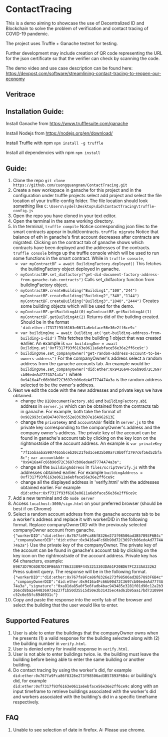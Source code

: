 # ContactTracing

This is a demo aiming to showcase the use of Decentralized ID and Blockchain to solve the problem of verification and contact tracing of COVID-19 pandemic.

The project uses Truffle + Ganache testnet for testing.

Further development may include creation of QR code representing the URL for the json certificate so that the verifier can check by scanning the code.

The demo video and use case description can be found here: https://devpost.com/software/streamlining-contact-tracing-to-reopen-our-economy

## Veritrace

## Installation Guide:
Install Ganache from https://www.trufflesuite.com/ganache

Install Nodejs from https://nodejs.org/en/download/

Install Truffle with npm
`npm install -g truffle`

Install all dependencies with npm
`npm install`

## Guide: 
1. Clone the repo 
`git clone https://github.com/cuongquangnam/ContactTracing.git`
2. Create a new workspace in ganache for this project and in the configuration under truffle projects select add project and select the file location of your truffle-config folder. The file location should look something like
`C:\Users\sydel\Desktop\did\ContactTracing\truffle-config.js`
3. Open the repo you have cloned in your text editor.
4. Open the terminal in the same working directory.
5. In the terminal,
`truffle compile` 
Notice corresponding json files to the smart contracts appear in build/contracts.
`truffle migrate`
Notice that balance of eth in ganache's first account decreases after contracts are migrated. Clicking on the contract tab of ganache shows which contracts have been deployed and the addresses of the contracts.
`truffle console` brings up the truffle console which will be used to run some functions in the smart contract.
While in `truffle console`,
   - `var myContractBF = await BuildingFactory.deployed()`
This fetches the buildingFactory object deployed in ganache.
   - `myContractBF.set_didfactory("get-did-document-factory-address-from-ganache-tab-contracts")`
Calls set_didfactory function from buildingFactory object.
   - `myContractBF.createBuilding("Building1","100","244")`
`myContractBF.createBuilding("Building2","340","1144")
` 
`myContractBF.createBuilding("Building3","1040","2444")`
   Creates some building objects which will be used for the demo.
   - `myContractBF.getBuildingAt(0)`
`myContractBF.getBuildingAt(1)`
`myContractBF.getBuildingAt(2)`
Returns did of the building created. Should be in the format `'did:ether:f7317f93f6163e0611a6ebface56e36e2ff6ce9c'`
   - `var buildingOne = await Building.at('get-building-address-from-building-1-did')`
This fetches the building 1 object that was created earlier. An example is 
`var buildingOne = await Building.at('0xf7317f93f6163e0611a6ebface56e36e2ff6ce9c')`
   - `buildingOne.set_companyOwner("get-random-address-account-to-be-owners-address")`
For the companyOwner's address select a random address from the ganache accounts tab. An example would be `buildingOne.set_companyOwner("did:ether:0x9416a4Fc66b90d72C3697cb06edeAd7774A74a3a")` where `0x9416a4Fc66b90d72C3697cb06edeAd7774A74a3a` is the random address selected to be the owner's address.
6. Next we edit the code with the new addresses and private keys we have obtained.
   - change the `DIDDocumentFactory.abi` and `buildingFactory.abi` address in `server.js` which can be obtained from the contracts tab in ganache. For example, both take the format of `0x982993cCa0B474070c652e8363bD7e16A962613E`
   - change the `privateKey` and `accountAddr` fields in `server.js` to the private key corresponding to the companyOwner's address and the company owner's address. The private key of the account can be found in ganache's account tab by clicking on the key icon on the rightmostside of the account address. An example is `var privateKey = "7f155baaba59074655bceb20c21f6d1ce835b00a7c0b0ff3797c6f56d52bfa8c";` 
`var accountAddr = "0x9416a4Fc66b90d72C3697cb06edeAd7774A74a3a";`
    - change all the `buildingAddress` in `files/scriptVerify.js` with the addresses obtained earlier. For example `buildingAddress = 0xf7317f93f6163e0611a6ebface56e36e2ff6ce9c`
    - change all the displayed address in 'verify.html' with the addresses obtained earlier. For example `did:ether:0xf7317f93f6163e0611a6ebface56e36e2ff6ce9c`
7. Add a new terminal and do `node server`
8. Access `localhost:3000/sign.html` on your preferred browser (should be best if on Chrome)
9. Select a random account address from the ganache accounts tab to be a worker's address and replace it with workerDID in the following format. Replace companyOwnerDID with the previously selected companyOwner account from ganache. 
`{"workerDID":"did:ether:0x767fa9Fca86f8326e273f98506ad3B57893F6B4c","companyOwnerDID":"did:ether:0x9416a4Fc66b90d72C3697cb06edeAd7774A74a3a"}`
Use the private key of the companyOwner. The private key of the account can be found in ganache's account tab by clicking on the key icon on the rightmostside of the account address. Private key has 64 characters, example:
`E9873D79C6D87DC0FB6A5778633389F4453213303DA61F20BD67FC233AA33262`
Press submit query. 
The response will be in the following format.
`{"workerDID":"did:ether:0x767fa9Fca86f8326e273f98506ad3B57893F6B4c","companyOwnerDID":"did:ether:0x9416a4Fc66b90d72C3697cb06edeAd7774A74a3a","signature":"0xa81da85a0f5e6fadb4bac943485e3281f01d90c12a2b3266cd8ba2e44836973e237f1b50d35515d50e3b31435ec4ad61b95aa17bd7310994c52c6e55fc8946931c"}`
10. Copy and paste the response into the verify tab of the browser and select the building that the user would like to enter.

## Supported Features
1. User is able to enter the buildings that the companyOwner owns when he presents (1) a valid response for the building selected along with (2) the building number in `verify.html`.
2. User is denied entry for invalid response in `verify.html`.
3. User is not able to enter buildings twice. ie. the building must leave the building before being able to enter the same building or another building.
4. Do contact tracing by using the worker's did, for example `did:ether:0x767fa9Fca86f8326e273f98506ad3B57893F6B4c` or building's did, for example `did:ether:0xf7317f93f6163e0611a6ebface56e36e2ff6ce9c` along with an input timeframe to retrieve buildings associated with the worker's did and workers associated with the building's did in a specific timeframe respectively.

## FAQ
1. Unable to see selection of date in firefox.
A: Please use chrome.
